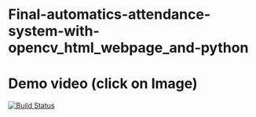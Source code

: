 # Final-automatics-attendance-system-with-opencv_html_webpage_and-python

# Demo video (click on Image)

[![Build Status](https://i.ytimg.com/vi/4W_ESG5ipeE/hqdefault.jpg?sqp=-oaymwEjCNACELwBSFryq4qpAxUIARUAAAAAGAElAADIQj0AgKJDeAE=&rs=AOn4CLA-GIJAn4trArqBGRiuTdeOkWbo5w?branch=master)](http://www.youtube.com/watch?v=4W_ESG5ipeE&t)
